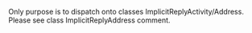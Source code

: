Only purpose is to dispatch onto classes ImplicitReplyActivity/Address.
Please see class ImplicitReplyAddress comment.